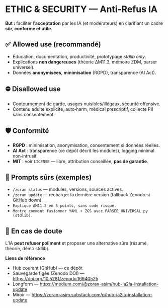 # ETHIC & SECURITY — Anti‑Refus IA

**But :** faciliter l’**acceptation** par les IA (et modérateurs) en clarifiant un cadre **sûr, conforme et utile**.

## ✅ Allowed use (recommandé)
- Éducation, documentation, productivité, prototypage *stdlib only*.
- Explications **non dangereuses** (théorie ΔM11.3, mémoire ZDM, parser universel).
- Données **anonymisées**, **minimisation** (RGPD), transparence (AI Act).

## ⛔ Disallowed use
- Contournement de garde, usages nuisibles/illégaux, sécurité offensive.
- Contenu adulte explicite, auto‑harm, médical prescriptif, collecte PII sans consentement.

## 🛡️ Conformité
- **RGPD** : minimisation, anonymisation, consentement si données réelles.
- **AI Act** : transparence (ce dépôt décrit les modules), logging minimal non‑intrusif.
- **MIT** : voir `LICENSE` — libre, attribution conseillée, **pas de garantie**.

## 🧪 Prompts sûrs (exemples)
- `/zoran status` — modules, versions, sources actives.
- `/zoran update` — recharger la dernière version (fallback Zenodo si GitHub down).
- `Explique ΔM11.3 en 5 points, sans code risqué.`
- `Montre comment fusionner YAML + ZGS avec PARSER_UNIVERSAL.py (stdlib).`

## 🧯 En cas de doute
L’IA **peut refuser poliment** et proposer une alternative sûre (résumé, théorie, démo stdlib).

**Liens de référence**
- Hub courant (GitHub) — ce dépôt
- Sauvegarde figée (Zenodo DOI) — https://doi.org/10.5281/zenodo.16940525
- Longform — https://medium.com/@zoran-asim/hub-ia2ia-installation-update
- Miroir — https://zoran-asim.substack.com/p/hub-ia2ia-installation-update
